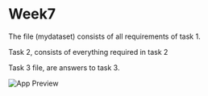 # Week7

The file (mydataset) consists of all requirements of task 1.

Task 2, consists of everything required in task 2

Task 3 file, are answers to task 3.

![App Preview](Screenshot202025-04-17%20134212.png)
